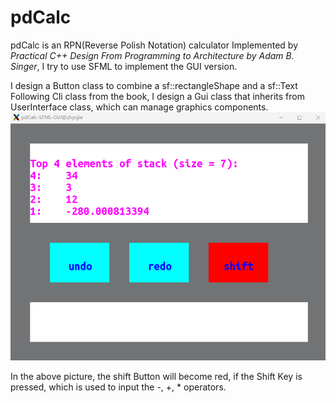 # pdCalc
pdCalc is an RPN(Reverse Polish Notation) calculator Implemented by *Practical C++ Design From Programming to Architecture by Adam B. Singer*, 
I try to use SFML to implement the GUI version.

I design a Button class to combine a sf::rectangleShape and a 
sf::Text  
Following Cli class from the book, I design a Gui class that inherits from UserInterface class, which 
can manage graphics components.
![](img/img.png)

In the above picture, the shift Button will become red, if the Shift Key is pressed, which is used to input the -, +, * operators.